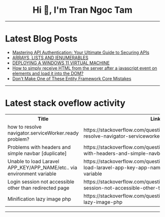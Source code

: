 <h1 align="center">Hi 👋, I'm Tran Ngoc Tam</h1>

---

# Latest Blog Posts 
<!-- BLOG-POST-LIST:START -->
- [Mastering API Authentication: Your Ultimate Guide to Securing APIs](https://dev.to/hosead6168/mastering-api-authentication-your-ultimate-guide-to-securing-apis-2298)
- [ARRAYS, LISTS AND IENUMERABLES](https://dev.to/matthewsowho/arrays-lists-and-ienumerables-1jnl)
- [DEPLOYING A WINDOWS 11 VIRTUAL MACHINE](https://dev.to/kellyt/deploying-a-windows-11-virtual-machine-298a)
- [How to simply receive HTML from the server after a javascript event on elements and load it into the DOM?](https://dev.to/antonmak1/how-to-simply-receive-html-from-the-server-using-a-javascript-event-on-elements-and-load-it-into-the-dom-4b9n)
- [Don&#39;t Make One of These Entity Framework Core Mistakes](https://dev.to/michaeljolley/dont-make-one-of-these-entity-framework-core-mistakes-4g1g)
<!-- BLOG-POST-LIST:END -->

---

# Latest stack oveflow activity
<table>
  <tr><th>Title</th><th>Link</th></tr>
  <!-- STACKOVERFLOW:START --><tr><td>how to resolve navigator.serviceWorker.ready problem?</td><td>https://stackoverflow.com/questions/78507655/how-to-resolve-navigator-serviceworker-ready-problem</td></tr><tr><td>Problems with headers and simple navbar [duplicate]</td><td>https://stackoverflow.com/questions/78507572/problems-with-headers-and-simple-navbar</td></tr><tr><td>Unable to load Laravel APP_KEY/APP_NAME/etc.. via environment variable</td><td>https://stackoverflow.com/questions/78507562/unable-to-load-laravel-app-key-app-name-etc-via-environment-variable</td></tr><tr><td>Login session not accessible other than redirected page</td><td>https://stackoverflow.com/questions/78507530/login-session-not-accessible-other-than-redirected-page</td></tr><tr><td>Minification lazy image php</td><td>https://stackoverflow.com/questions/78507524/minification-lazy-image-php</td></tr><!-- STACKOVERFLOW:END -->
</table>

---


